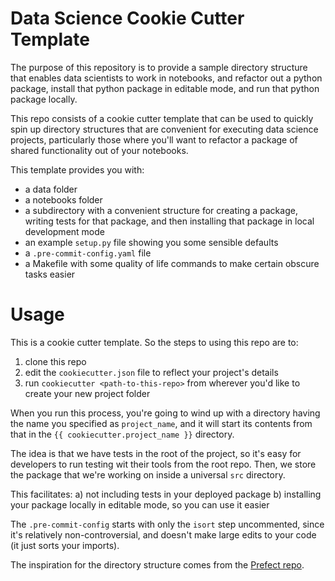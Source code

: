 # Data Science Cookie Cutter Template

The purpose of this repository is to provide a sample directory structure that enables data scientists to work in notebooks, and refactor out a python package, install that python package in editable mode, and run that python package locally. 

This repo consists of a cookie cutter template that can be used to quickly spin up directory structures that are convenient for executing data science projects, particularly those where you'll want to refactor a package of shared functionality out of your notebooks.

This template provides you with:
* a data folder
* a notebooks folder
* a subdirectory with a convenient structure for creating a package, writing tests for that package, and then installing that package in local development mode
* an example `setup.py` file showing you some sensible defaults
* a `.pre-commit-config.yaml` file
* a Makefile with some quality of life commands to make certain obscure tasks easier
# Usage
This is a cookie cutter template. So the steps to using this repo are to:
1. clone this repo
2. edit the `cookiecutter.json` file to reflect your project's details
3. run `cookiecutter <path-to-this-repo>` from wherever you'd like to create your new project folder

When you run this process, you're going to wind up with a directory having the name you specified as `project_name`, and it will start its contents from that in the `{{ cookiecutter.project_name }}` directory.

The idea is that we have tests in the root of the project, so it's easy for developers to run testing wit their tools from the root repo.
Then, we store the package that we're working on inside a universal `src` directory. 

This facilitates:
    a) not including tests in your deployed package
    b) installing your package locally in editable mode, so you can use it easier


The `.pre-commit-config` starts with only the `isort` step uncommented, since it's relatively non-controversial, and doesn't make large edits to your code (it just sorts your imports). 

The inspiration for the directory structure comes from the [Prefect repo](https://github.com/PrefectHQ/prefect).